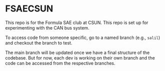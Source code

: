 # FSAECSUN

This repo is for the Formula SAE club at CSUN. This repo is set up for experimenting with the CAN bus system.

To access code from someone specific, go to a named branch (e.g., `salil`) and checkout the branch to test. 

The main branch will be updated once we have a final structure of the codebase. But for now, each dev is working on their own branch and the code can be accessed from the respective branches.

